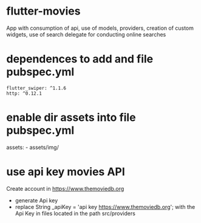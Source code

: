 # flutter-movies
 App with consumption of api, use of models, providers, creation of custom widgets, 
 use of search delegate for conducting online searches

# dependences to add and file pubspec.yml

    flutter_swiper: ^1.1.6
    http: ^0.12.1

# enable dir assets into file pubspec.yml
  assets:
     - assets/img/


# use api key movies API
Create account in https://www.themoviedb.org

* generate Api key
* replace  String _apiKey = 'api key https://www.themoviedb.org'; with the Api Key in files located in the path src/providers
